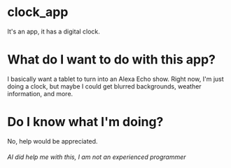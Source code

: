 # clock_app

It's an app, it has a digital clock.

# What do I want to do with this app?

I basically want a tablet to turn into an Alexa Echo show. Right now, I'm just doing a clock, but maybe I could get blurred backgrounds, weather information, and more.

# Do I know what I'm doing?

No, help would be appreciated.

<h6>AI did help me with this, I am not an experienced programmer</h6>
